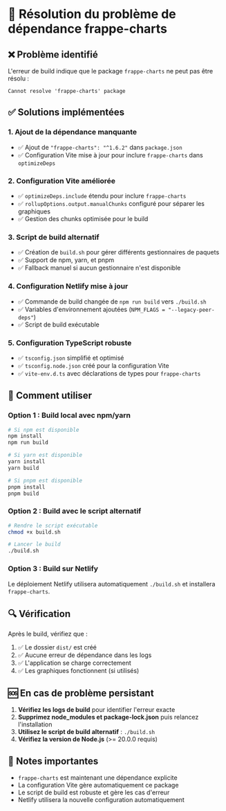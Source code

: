 # 🔧 Résolution du problème de dépendance frappe-charts

## ❌ Problème identifié
L'erreur de build indique que le package `frappe-charts` ne peut pas être résolu :
```
Cannot resolve 'frappe-charts' package
```

## ✅ Solutions implémentées

### 1. Ajout de la dépendance manquante
- ✅ Ajout de `"frappe-charts": "^1.6.2"` dans `package.json`
- ✅ Configuration Vite mise à jour pour inclure `frappe-charts` dans `optimizeDeps`

### 2. Configuration Vite améliorée
- ✅ `optimizeDeps.include` étendu pour inclure `frappe-charts`
- ✅ `rollupOptions.output.manualChunks` configuré pour séparer les graphiques
- ✅ Gestion des chunks optimisée pour le build

### 3. Script de build alternatif
- ✅ Création de `build.sh` pour gérer différents gestionnaires de paquets
- ✅ Support de npm, yarn, et pnpm
- ✅ Fallback manuel si aucun gestionnaire n'est disponible

### 4. Configuration Netlify mise à jour
- ✅ Commande de build changée de `npm run build` vers `./build.sh`
- ✅ Variables d'environnement ajoutées (`NPM_FLAGS = "--legacy-peer-deps"`)
- ✅ Script de build exécutable

### 5. Configuration TypeScript robuste
- ✅ `tsconfig.json` simplifié et optimisé
- ✅ `tsconfig.node.json` créé pour la configuration Vite
- ✅ `vite-env.d.ts` avec déclarations de types pour `frappe-charts`

## 🚀 Comment utiliser

### Option 1 : Build local avec npm/yarn
```bash
# Si npm est disponible
npm install
npm run build

# Si yarn est disponible
yarn install
yarn build

# Si pnpm est disponible
pnpm install
pnpm build
```

### Option 2 : Build avec le script alternatif
```bash
# Rendre le script exécutable
chmod +x build.sh

# Lancer le build
./build.sh
```

### Option 3 : Build sur Netlify
Le déploiement Netlify utilisera automatiquement `./build.sh` et installera `frappe-charts`.

## 🔍 Vérification

Après le build, vérifiez que :
1. ✅ Le dossier `dist/` est créé
2. ✅ Aucune erreur de dépendance dans les logs
3. ✅ L'application se charge correctement
4. ✅ Les graphiques fonctionnent (si utilisés)

## 🆘 En cas de problème persistant

1. **Vérifiez les logs de build** pour identifier l'erreur exacte
2. **Supprimez node_modules et package-lock.json** puis relancez l'installation
3. **Utilisez le script de build alternatif** : `./build.sh`
4. **Vérifiez la version de Node.js** (>= 20.0.0 requis)

## 📝 Notes importantes

- `frappe-charts` est maintenant une dépendance explicite
- La configuration Vite gère automatiquement ce package
- Le script de build est robuste et gère les cas d'erreur
- Netlify utilisera la nouvelle configuration automatiquement
